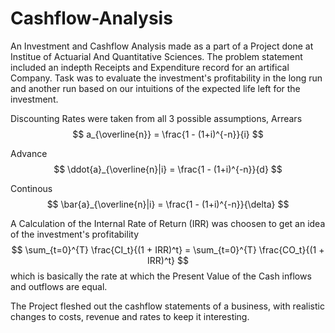 # Cashflow-Analysis

An Investment and Cashflow Analysis made as a part of a Project done at Institue of Actuarial And Quantitative Sciences. The problem statement included an indepth Receipts and Expenditure record for an artifical Company.
Task was to evaluate the investment's profitability in the long run and another run based on our intuitions of the expected life left for the investment.

Discounting Rates were taken from all 3 possible assumptions,
  Arrears
  $$
  a_{\overline{n}} = \frac{1 - (1+i)^{-n}}{i}
  $$

  Advance
  $$
  \ddot{a}_{\overline{n}|i} = \frac{1 - (1+i)^{-n}}{d}
  $$

  Continous
  $$
  \bar{a}_{\overline{n}|i} = \frac{1 - (1+i)^{-n}}{\delta}
  $$

A Calculation of the Internal Rate of Return (IRR) was choosen to get an idea of the investment's profitability
  $$
  \sum_{t=0}^{T} \frac{CI_t}{(1 + IRR)^t} = \sum_{t=0}^{T} \frac{CO_t}{(1 + IRR)^t}
  $$
  which is basically the rate at which the Present Value of the Cash inflows and outflows are equal.

The Project fleshed out the cashflow statements of a business, with realistic changes to costs, revenue and rates to keep it interesting.
